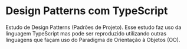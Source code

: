 # Design Patterns com TypeScript

Estudo de Design Patterns (Padrões de Projeto). Esse estudo faz uso da linguagem TypeScript mas pode ser reproduzido utilizando outras linguagens que façam uso do Paradigma de Orientação à Objetos (OO).